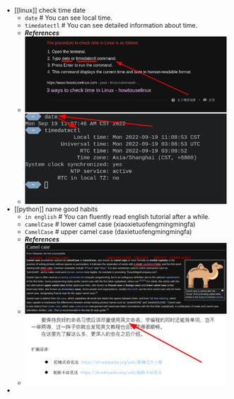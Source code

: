 - [[linux]] check time date
  * `date` # You can see local time.
  * `timedatectl` # You can see detailed information about time.
  * ***References***
  * ![image.png](../assets/image_1663557676224_0.png)
  * ![image.png](../assets/image_1663557706387_0.png)
- [[python]] name good habits
  * `in english` # You can fluently read english tutorial after a while.
  * `camelCase` # lower camel case (xiaoxietuofengmingmingfa)
  * `CamelCase` # upper camel case (daxietuofengmingmingfa)
  * ***References***
  * ![image.png](../assets/image_1663594757809_0.png)
  * ![image.png](../assets/image_1663594795061_0.png)
-
